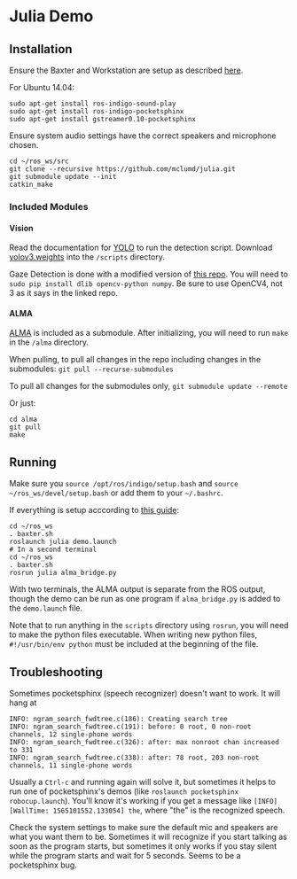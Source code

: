 # Julia Demo

## Installation
Ensure the Baxter and Workstation are setup as described [here](http://sdk.rethinkrobotics.com/wiki/Workstation_Setup).

For Ubuntu 14.04:
```
sudo apt-get install ros-indigo-sound-play
sudo apt-get install ros-indigo-pocketsphinx
sudo apt-get install gstreamer0.10-pocketsphinx
```
Ensure system audio settings have the correct speakers and microphone chosen.

```
cd ~/ros_ws/src
git clone --recursive https://github.com/mclumd/julia.git
git submodule update --init
catkin_make
```


### Included Modules

#### Vision
Read the documentation for [YOLO](https://github.com/mclumd/yolo) to run the detection script.
Download [yolov3.weights](https://pjreddie.com/media/files/yolov3.weights) into the `/scripts` directory.

Gaze Detection is done with a modified version of [this repo](https://github.com/antoinelame/GazeTracking). You will need to `sudo pip install dlib opencv-python numpy`. Be sure to use OpenCV4, not 3 as it says in the linked repo.

#### ALMA
[ALMA](https://github.com/mclumd/alma-2.0) is included as a submodule. After initializing, you will need to run `make` in the `/alma` directory.

When pulling, to pull all changes in the repo including changes in the submodules:
`git pull --recurse-submodules`

To pull all changes for the submodules only,
`git submodule update --remote`

Or just: 
```
cd alma
git pull
make
```
## Running
Make sure you `source /opt/ros/indigo/setup.bash` and `source ~/ros_ws/devel/setup.bash` or add them to your `~/.bashrc`.

If everything is setup acccording to [this guide](http://sdk.rethinkrobotics.com/wiki/Workstation_Setup):

```
cd ~/ros_ws
. baxter.sh
roslaunch julia demo.launch
# In a second terminal
cd ~/ros_ws
. baxter.sh
rosrun julia alma_bridge.py
```
With two terminals, the ALMA output is separate from the ROS output, though the demo can be run as one program if `alma_bridge.py` is added to the `demo.launch` file.

Note that to run anything in the `scripts` directory using `rosrun`, you will need to make the python files executable.
When writing new python files, `#!/usr/bin/env python` must be included at the beginning of the file.

## Troubleshooting

Sometimes pocketsphinx (speech recognizer) doesn't want to work. It will hang at 
```
INFO: ngram_search_fwdtree.c(186): Creating search tree
INFO: ngram_search_fwdtree.c(191): before: 0 root, 0 non-root channels, 12 single-phone words
INFO: ngram_search_fwdtree.c(326): after: max nonroot chan increased to 331
INFO: ngram_search_fwdtree.c(338): after: 78 root, 203 non-root channels, 11 single-phone words
```
Usually a `Ctrl-c` and running again will solve it, but sometimes it helps to run one of pocketsphinx's demos (like `roslaunch pocketsphinx robocup.launch`). You'll know it's working if you get a message like `[INFO] [WallTime: 1565101552.133054] the`, where "the" is the recognized speech.

Check the system settings to make sure the default mic and speakers are what you want them to be. Sometimes it will recognize if you start talking as soon as the program starts, but sometimes it only works if you stay silent while the program starts and wait for 5 seconds. Seems to be a pocketsphinx bug.


